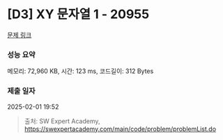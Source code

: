 # [D3] XY 문자열 1 - 20955 

[문제 링크](https://swexpertacademy.com/main/code/problem/problemDetail.do?contestProbId=AY_gm8_6NjcDFAVF) 

### 성능 요약

메모리: 72,960 KB, 시간: 123 ms, 코드길이: 312 Bytes

### 제출 일자

2025-02-01 19:52



> 출처: SW Expert Academy, https://swexpertacademy.com/main/code/problem/problemList.do